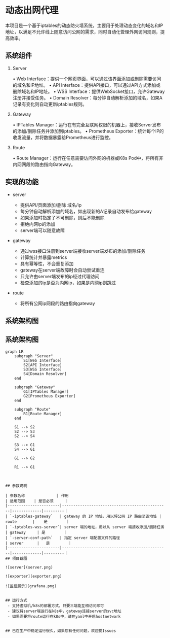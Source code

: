 # 动态出网代理

本项目是一个基于iptables的动态防火墙系统，主要用于处理动态变化的域名和IP地址，以满足不允许线上随意访问公网的需求，同时自动化管理外网访问规则，提高效率。

## 系统组件

1. Server

	•	Web Interface：提供一个网页界面，可以通过该界面添加或删除需要访问的域名和IP地址。
	•	API Interface：提供API接口，可以通过API方式添加或删除域名和IP地址。
	•	WSS Interface：提供WebSocket接口，允许Gateway注册并接受任务。
	•	Domain Resolver：每分钟自动解析添加的域名，如果A记录有变化则自动更新iptables规则。

2. Gateway

	•	IPTables Manager：运行在有完全互联网权限的机器上，接收Server发布的添加/删除任务并添加到iptables。
	•	Prometheus Exporter：统计每个IP的收发流量，并将数据暴露给Prometheus进行监控。

3. Route

	•	Route Manager：运行在任意需要访问外网的机器或K8s Pod中，将所有非内网网段的路由指向Gateway。

## 实现的功能
 - server
   - 提供API/页面添加/删除 域名/ip
   - 每分钟自动解析添加的域名，如出现新的A记录自动发布给gateway
   - 如果添加时指定了不可删除，则后不能删除
   - 拒绝内网ip的添加
   - server端可以随意故障
 - gateway
   - 通过wss接口注册到server端接收server端发布的添加/删除任务
   - 计算统计并暴露metrics
   - 具有幂等性，不会重复添加
   - gateway在server端故障时会自动尝试重连
   - 只允许由server端发布的ip经过代理访问
   - 检查添加的ip是否为内网ip，如果是内网ip则跳过

 - route
   - 将所有公网ip网段的路由指向gateway

## 系统架构图

## 系统架构图

```mermaid
graph LR
    subgraph "Server"
        S1[Web Interface]
        S2[API Interface]
        S3[WSS Interface]
        S4[Domain Resolver]
    end

    subgraph "Gateway"
        G1[IPTables Manager]
        G2[Prometheus Exporter]
    end

    subgraph "Route"
        R1[Route Manager]
    end

    S1 --> S2
    S2 --> S3
    S2 --> S4

    S3 --> G1
    S4 --> G1

    G1 --> G2

    R1 --> G1



## 参数说明

| 参数名称              | 作用                                          | 适用范围    | 是否必须     ｜
|-----------------------|-----------------------------------------------|-------------|---------｜
| `-iptables-gateway`   | gateway 的 IP 地址，用以将公网 IP 路由至该地址 | route       |    是        ｜
| `-iptables-wss-server`| server 端的地址，用以从 server 端接收添加/删除任务 | gateway     | 是        ｜
| `-server-conf-path`   | 指定 server 端配置文件的路径                   | server      |   是        ｜
|-----------------------|-----------------------------------------------|-------------|---------｜
## 项目截图

![server](server.png)

![exporter](exporter.png)

![监控展示](grafana.png)


## 运行方式
 - 支持虚拟机/k8s的部署方式，只要三端能互相访问即可
 - 建议将server端运行在k8s中，gateway连接server的svc地址
 - 如果需要将route运行在k8s中，请在yaml中开启hostnetwork


## 已在生产中稳定运行很久，如果您有任何问题，欢迎提Issues